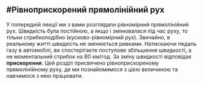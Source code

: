 #Рівноприскорений прямолінійний рух
---

У попередній лекції ми з вами розглядали рівномірний прямолінійний рух. Швидкість була постійною, а якщо і змінювалася під час руху, то тільки стрибкоподібно (кусково-рівномірний рух). Звичайно, в реальному житті швидкість не змінюється ривками. Натискаючи педаль газу в автомобілі, ви спостерігаєте поступове збільшення швидкості, а не моментальний стрибок на 80 км/год. За зміну швидкості відповідає <b>прискорення</b>. Цей розділ присвячено рівноприскореному прямолінійному руху, де ми познайомимося з цією величиною та навчимося з нею працювати.